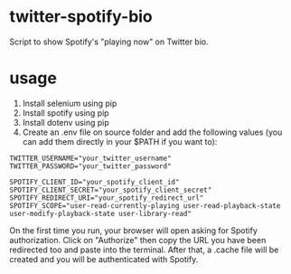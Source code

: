 # twitter-spotify-bio
Script to show Spotify's "playing now" on Twitter bio.

# usage
1. Install selenium using pip
2. Install spotify using pip
3. Install dotenv using pip
4. Create an .env file on source folder and add the following values (you can add them directly in your $PATH if you want to):
```
TWITTER_USERNAME="your_twitter_username"
TWITTER_PASSWORD="your_twitter_password"

SPOTIFY_CLIENT_ID="your_spotify_client_id"
SPOTIFY_CLIENT_SECRET="your_spotify_client_secret"
SPOTIFY_REDIRECT_URI="your_spotify_redirect_url"
SPOTIFY_SCOPE="user-read-currently-playing user-read-playback-state user-modify-playback-state user-library-read"
```

On the first time you run, your browser will open asking for Spotify authorization. Click on "Authorize" then copy the URL you have been redirected too and paste into the terminal. After that, a .cache file will be created and you will be authenticated with Spotify.
